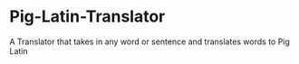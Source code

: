 # Pig-Latin-Translator
A Translator that takes in any word or sentence and translates words to Pig Latin

